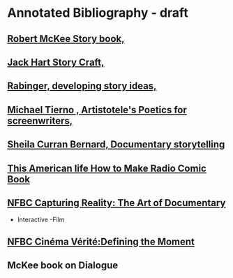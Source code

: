 # Annotated Bibliography - draft

<!-- eg for each say why -->




## [Robert McKee Story book,]()

## [Jack Hart Story Craft,]()

## [Rabinger, developing story ideas,]()

## [Michael Tierno , Artistotele's Poetics for screenwriters,]()

## [Sheila Curran Bernard, Documentary storytelling]() 




## [This American life How to Make Radio Comic Book]() 

## [NFBC Capturing Reality: The Art of Documentary]()

- Interactive
-Film

## [NFBC Cinéma Vérité:Defining the Moment]()

## McKee book on Dialogue
